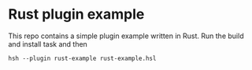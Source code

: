 # Rust plugin example

This repo contains a simple plugin example written in Rust. Run the build and install task and then

```
hsh --plugin rust-example rust-example.hsl
```